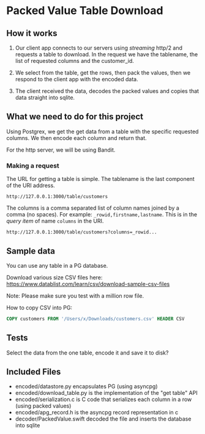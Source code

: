 # Packed Value Table Download

## How it works

1. Our client app connects to our servers using _streaming_ http/2 and requests a table to download. In the request we have the tablename, the list of requested columns and the customer_id.

2. We select from the table, get the rows, then pack the values, then we respond to the client app with the encoded data.

3. The client received the data, decodes the packed values and copies that data straight into sqlite.

## What we need to do for this project

Using Postgrex, we get the get data from a table with the specific requested columns. We then encode each column and return that.

For the http server, we will be using Bandit.

### Making a request

The URL for getting a table is simple. The tablename is the last component of the URI address.

```
http://127.0.0.1:3000/table/customers
```

The columns is a comma separated list of column names joined by a comma (no spaces). For example: `_rowid,firstname,lastname`. This is in the _query item_ of name `columns` in the URI.

```
http://127.0.0.1:3000/table/customers?columns=_rowid...
```

## Sample data

You can use any table in a PG database.

Download various size CSV files here:
https://www.datablist.com/learn/csv/download-sample-csv-files

Note: Please make sure you test with a million row file.

How to copy CSV into PG:

```sql
COPY customers FROM '/Users/x/Downloads/customers.csv' HEADER CSV
```

## Tests

Select the data from the one table, encode it and save it to disk?

## Included Files

- encoded/datastore.py encapsulates PG (using asyncpg)
- encoded/download_table.py is the implementation of the "get table" API
- encoded/serialization.c is C code that serializes each column in a row (using packed values)
- encoded/apg_record.h is the asyncpg record representation in c
- decoder/PackedValue.swift decoded the file and inserts the database into sqlite

